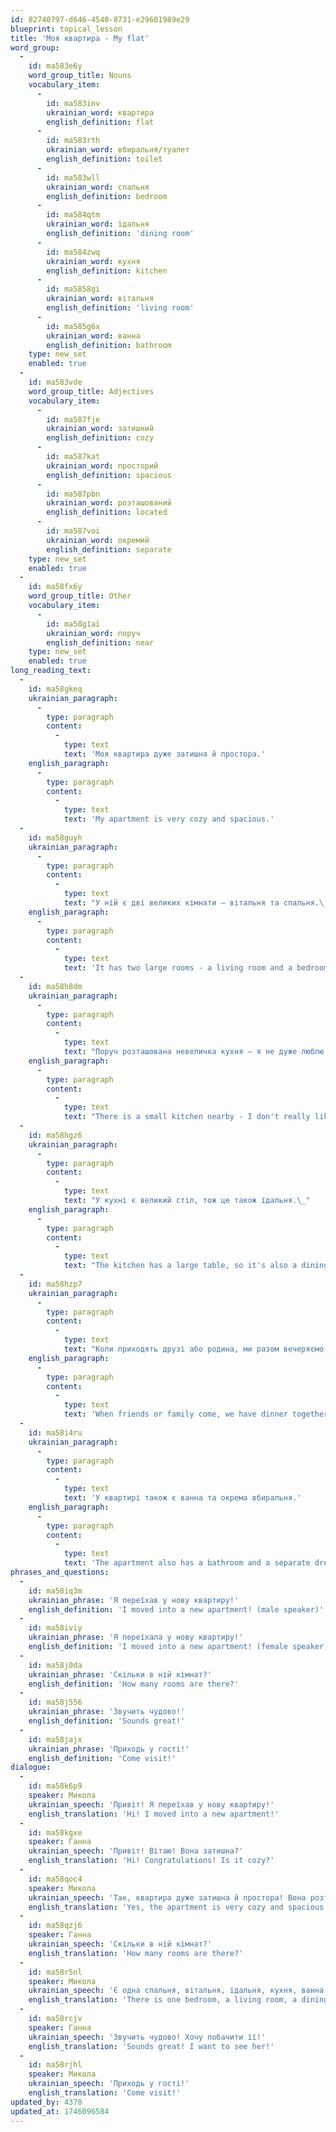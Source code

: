 ```yaml
---
id: 82740797-d646-4540-8731-e29601989e29
blueprint: topical_lesson
title: 'Моя квартира - My flat'
word_group:
  -
    id: ma583e6y
    word_group_title: Nouns
    vocabulary_item:
      -
        id: ma583inv
        ukrainian_word: квартира
        english_definition: flat
      -
        id: ma583rth
        ukrainian_word: вбиральня/туалет
        english_definition: toilet
      -
        id: ma583wll
        ukrainian_word: спальня
        english_definition: bedroom
      -
        id: ma584qtm
        ukrainian_word: їдальня
        english_definition: 'dining room'
      -
        id: ma584zwq
        ukrainian_word: кухня
        english_definition: kitchen
      -
        id: ma5858gi
        ukrainian_word: вітальня
        english_definition: 'living room'
      -
        id: ma585g6x
        ukrainian_word: ванна
        english_definition: bathroom
    type: new_set
    enabled: true
  -
    id: ma583vde
    word_group_title: Adjectives
    vocabulary_item:
      -
        id: ma587fje
        ukrainian_word: затишний
        english_definition: cozy
      -
        id: ma587kat
        ukrainian_word: просторий
        english_definition: spacious
      -
        id: ma587pbn
        ukrainian_word: розташований
        english_definition: located
      -
        id: ma587voi
        ukrainian_word: окремий
        english_definition: separate
    type: new_set
    enabled: true
  -
    id: ma58fx6y
    word_group_title: Other
    vocabulary_item:
      -
        id: ma58g1ai
        ukrainian_word: поруч
        english_definition: near
    type: new_set
    enabled: true
long_reading_text:
  -
    id: ma58gkeq
    ukrainian_paragraph:
      -
        type: paragraph
        content:
          -
            type: text
            text: 'Моя квартира дуже затишна й простора.'
    english_paragraph:
      -
        type: paragraph
        content:
          -
            type: text
            text: 'My apartment is very cozy and spacious.'
  -
    id: ma58guyh
    ukrainian_paragraph:
      -
        type: paragraph
        content:
          -
            type: text
            text: "У ній є дві великих кімнати – вітальня та спальня.\_"
    english_paragraph:
      -
        type: paragraph
        content:
          -
            type: text
            text: 'It has two large rooms - a living room and a bedroom.'
  -
    id: ma58h8dm
    ukrainian_paragraph:
      -
        type: paragraph
        content:
          -
            type: text
            text: "Поруч розташована невеличка кухня – я не дуже люблю готувати.\_"
    english_paragraph:
      -
        type: paragraph
        content:
          -
            type: text
            text: "There is a small kitchen nearby - I don't really like to cook."
  -
    id: ma58hgz6
    ukrainian_paragraph:
      -
        type: paragraph
        content:
          -
            type: text
            text: "У кухні є великий стіл, тож це також їдальня.\_"
    english_paragraph:
      -
        type: paragraph
        content:
          -
            type: text
            text: "The kitchen has a large table, so it's also a dining room."
  -
    id: ma58hzp7
    ukrainian_paragraph:
      -
        type: paragraph
        content:
          -
            type: text
            text: "Коли приходять друзі або родина, ми разом вечеряємо.\_"
    english_paragraph:
      -
        type: paragraph
        content:
          -
            type: text
            text: 'When friends or family come, we have dinner together.'
  -
    id: ma58i4ru
    ukrainian_paragraph:
      -
        type: paragraph
        content:
          -
            type: text
            text: 'У квартирі також є ванна та окрема вбиральня.'
    english_paragraph:
      -
        type: paragraph
        content:
          -
            type: text
            text: 'The apartment also has a bathroom and a separate dressing room.'
phrases_and_questions:
  -
    id: ma58iq3m
    ukrainian_phrase: 'Я переїхав у нову квартиру!'
    english_definition: 'I moved into a new apartment! (male speaker)'
  -
    id: ma58iviy
    ukrainian_phrase: 'Я переїхала у нову квартиру!'
    english_definition: 'I moved into a new apartment! (female speaker)'
  -
    id: ma58j0da
    ukrainian_phrase: 'Скільки в ній кімнат?'
    english_definition: 'How many rooms are there?'
  -
    id: ma58j556
    ukrainian_phrase: 'Звучить чудово!'
    english_definition: 'Sounds great!'
  -
    id: ma58jajx
    ukrainian_phrase: 'Приходь у гості!'
    english_definition: 'Come visit!'
dialogue:
  -
    id: ma58k6p9
    speaker: Микола
    ukrainian_speech: 'Привіт! Я переїхав у нову квартиру!'
    english_translation: 'Hi! I moved into a new apartment!'
  -
    id: ma58kgxe
    speaker: Ганна
    ukrainian_speech: 'Привіт! Вітаю! Вона затишна?'
    english_translation: 'Hi! Congratulations! Is it cozy?'
  -
    id: ma58qoc4
    speaker: Микола
    ukrainian_speech: 'Так, квартира дуже затишна й простора! Вона розташована в тихому районі. Це окрема квартира з усім необхідним.'
    english_translation: 'Yes, the apartment is very cozy and spacious! It is located in a quiet area. This is a separate apartment with everything you need.'
  -
    id: ma58qzj6
    speaker: Ганна
    ukrainian_speech: 'Скільки в ній кімнат?'
    english_translation: 'How many rooms are there?'
  -
    id: ma58r5nl
    speaker: Микола
    ukrainian_speech: 'Є одна спальня, вітальня, їдальня, кухня, ванна і окрема вбиральня.'
    english_translation: 'There is one bedroom, a living room, a dining room, a kitchen, a bathroom and a separate dressing room.'
  -
    id: ma58rcjv
    speaker: Ганна
    ukrainian_speech: 'Звучить чудово! Хочу побачити її!'
    english_translation: 'Sounds great! I want to see her!'
  -
    id: ma58rjhl
    speaker: Микола
    ukrainian_speech: 'Приходь у гості!'
    english_translation: 'Come visit!'
updated_by: 4378
updated_at: 1746096584
---
```

